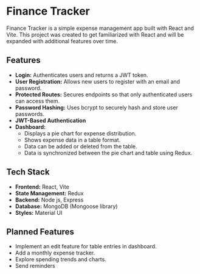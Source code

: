 
# **Finance Tracker**  

Finance Tracker is a simple expense management app built with React and Vite. This project was created to get familiarized with React and will be expanded with additional features over time.  

## **Features**  

- **Login:** Authenticates users and returns a JWT token.
- **User Registration:** Allows new users to register with an email and password.
- **Protected Routes:** Secures endpoints so that only authenticated users can access them.
- **Password Hashing:** Uses bcrypt to securely hash and store user passwords.
- **JWT-Based Authentication**
- **Dashboard:**  
  - Displays a pie chart for expense distribution.  
  - Shows expense data in a table format.  
  - Data can be added or deleted from the table.  
  - Data is synchronized between the pie chart and table using Redux.  

## **Tech Stack**  

- **Frontend:** React, Vite
- **State Management:** Redux
- **Backend:** Node js, Express
- **Database:** MongoDB (Mongoose library)
- **Styles:** Material UI

## **Planned Features**  

- Implement an edit feature for table entries in dashboard.  
- Add a monthly expense tracker.
- Explore spending trends and charts.
- Send reminders  
